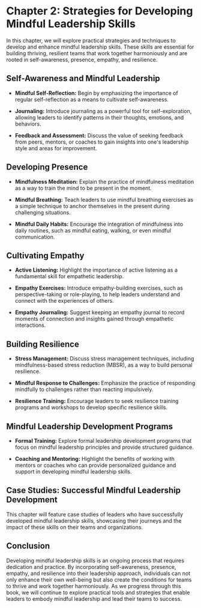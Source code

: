 Chapter 2: Strategies for Developing Mindful Leadership Skills
==============================================================

In this chapter, we will explore practical strategies and techniques to develop and enhance mindful leadership skills. These skills are essential for building thriving, resilient teams that work together harmoniously and are rooted in self-awareness, presence, empathy, and resilience.

Self-Awareness and Mindful Leadership
-------------------------------------

* **Mindful Self-Reflection:** Begin by emphasizing the importance of regular self-reflection as a means to cultivate self-awareness.

* **Journaling:** Introduce journaling as a powerful tool for self-exploration, allowing leaders to identify patterns in their thoughts, emotions, and behaviors.

* **Feedback and Assessment:** Discuss the value of seeking feedback from peers, mentors, or coaches to gain insights into one's leadership style and areas for improvement.

Developing Presence
-------------------

* **Mindfulness Meditation:** Explain the practice of mindfulness meditation as a way to train the mind to be present in the moment.

* **Mindful Breathing:** Teach leaders to use mindful breathing exercises as a simple technique to anchor themselves in the present during challenging situations.

* **Mindful Daily Habits:** Encourage the integration of mindfulness into daily routines, such as mindful eating, walking, or even mindful communication.

Cultivating Empathy
-------------------

* **Active Listening:** Highlight the importance of active listening as a fundamental skill for empathetic leadership.

* **Empathy Exercises:** Introduce empathy-building exercises, such as perspective-taking or role-playing, to help leaders understand and connect with the experiences of others.

* **Empathy Journaling:** Suggest keeping an empathy journal to record moments of connection and insights gained through empathetic interactions.

Building Resilience
-------------------

* **Stress Management:** Discuss stress management techniques, including mindfulness-based stress reduction (MBSR), as a way to build personal resilience.

* **Mindful Response to Challenges:** Emphasize the practice of responding mindfully to challenges rather than reacting impulsively.

* **Resilience Training:** Encourage leaders to seek resilience training programs and workshops to develop specific resilience skills.

Mindful Leadership Development Programs
---------------------------------------

* **Formal Training:** Explore formal leadership development programs that focus on mindful leadership principles and provide structured guidance.

* **Coaching and Mentoring:** Highlight the benefits of working with mentors or coaches who can provide personalized guidance and support in developing mindful leadership skills.

Case Studies: Successful Mindful Leadership Development
-------------------------------------------------------

This chapter will feature case studies of leaders who have successfully developed mindful leadership skills, showcasing their journeys and the impact of these skills on their teams and organizations.

Conclusion
----------

Developing mindful leadership skills is an ongoing process that requires dedication and practice. By incorporating self-awareness, presence, empathy, and resilience into their leadership approach, individuals can not only enhance their own well-being but also create the conditions for teams to thrive and work together harmoniously. As we progress through this book, we will continue to explore practical tools and strategies that enable leaders to embody mindful leadership and lead their teams to success.
